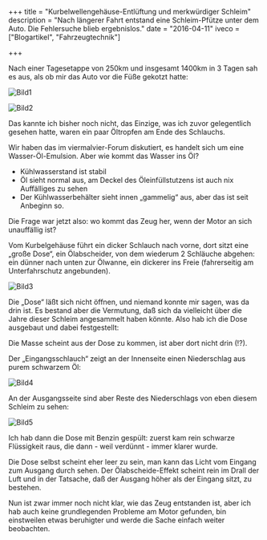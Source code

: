 +++
title 		= "Kurbelwellengehäuse-Entlüftung und merkwürdiger Schleim"
description = "Nach längerer Fahrt entstand eine Schleim-Pfütze unter dem Auto. Die Fehlersuche blieb ergebnislos."
date 		= "2016-04-11"
iveco	    = ["Blogartikel", "Fahrzeugtechnik"]

+++

Nach einer Tagesetappe von 250km und insgesamt 1400km in 3 Tagen sah es aus, als ob mir das Auto vor die Füße gekotzt hatte:
<!--more-->

![Bild1](/bilder/2016-04/kge_2016_OL00231.jpg)

![Bild2](/bilder/2016-04/kge_2016_OL00232.jpg)

Das kannte ich bisher noch nicht, das Einzige, was ich zuvor gelegentlich gesehen hatte, waren ein paar Öltropfen am Ende des Schlauchs.
   
Wir haben das im viermalvier-Forum diskutiert, es handelt sich um eine Wasser-Öl-Emulsion. Aber wie kommt das Wasser ins Öl?

- Kühlwasserstand ist stabil
- Öl sieht normal aus, am Deckel des Öleinfüllstutzens ist auch nix Auffälliges zu sehen
- Der Kühlwasserbehälter sieht innen „gammelig“ aus, aber das ist seit Anbeginn so.

Die Frage war jetzt also: wo kommt das Zeug her, wenn der Motor an sich unauffällig ist?

Vom Kurbelgehäuse führt ein dicker Schlauch nach vorne, dort sitzt eine „große Dose“, ein Ölabscheider, von dem wiederum 2 Schläuche abgehen: ein dünner nach unten zur Ölwanne, ein dickerer ins Freie (fahrerseitig am Unterfahrschutz angebunden).

![Bild3](/bilder/2016-04/kge_di120077.jpg)

Die „Dose“ läßt sich nicht öffnen, und niemand konnte mir sagen, was da drin ist. Es bestand aber die Vermutung, daß sich da vielleicht über die Jahre dieser Schleim angesammelt haben könnte. Also hab ich die Dose  ausgebaut und dabei festgestellt:

Die Masse scheint aus der Dose zu kommen, ist aber dort nicht drin (!?).

Der „Eingangsschlauch“ zeigt an der Innenseite einen Niederschlag aus purem schwarzem Öl:

![Bild4](/bilder/2016-04/kge_2016_OL00230.jpg)

An der Ausgangsseite sind aber Reste des Niederschlags von eben diesem Schleim zu sehen:

![Bild5](/bilder/2016-04/kge_2016_OL00229.jpg)

Ich hab dann die Dose mit Benzin gespült: zuerst kam rein schwarze Flüssigkeit raus, die dann - weil verdünnt - immer klarer wurde.

Die Dose selbst scheint eher leer zu sein, man kann das Licht vom Eingang zum Ausgang durch sehen. Der Ölabscheide-Effekt scheint rein im Drall der Luft und in der Tatsache, daß der Ausgang höher als der Eingang sitzt, zu bestehen.

Nun ist zwar immer noch nicht klar, wie das Zeug entstanden ist, aber ich hab auch keine grundlegenden Probleme am Motor gefunden, bin einstweilen etwas beruhigter und werde die Sache einfach weiter beobachten.
